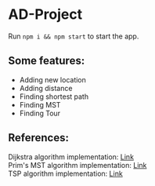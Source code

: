 # AD-Project

Run <code>npm i && npm start</code> to start the app.
<br>

<h2>Some features:</h2>
<ul>
  <li>Adding new location</li>
  <li>Adding distance</li>
  <li>Finding shortest path</li>
  <li>Finding MST</li>
  <li>Finding Tour</li>  
</ul>

<h2>References:</h2>
Dijkstra algorithm implementation: <a href="https://www.geeksforgeeks.org/printing-paths-dijkstras-shortest-path-algorithm/">Link</a>
<br />
Prim's MST algorithm implementation: <a href="https://www.geeksforgeeks.org/prims-minimum-spanning-tree-mst-greedy-algo-5/">Link</a>
<br />
TSP algorithm implementation: <a href="https://www.geeksforgeeks.org/travelling-salesman-problem-implementation-using-backtracking/">Link</a>
<br />
